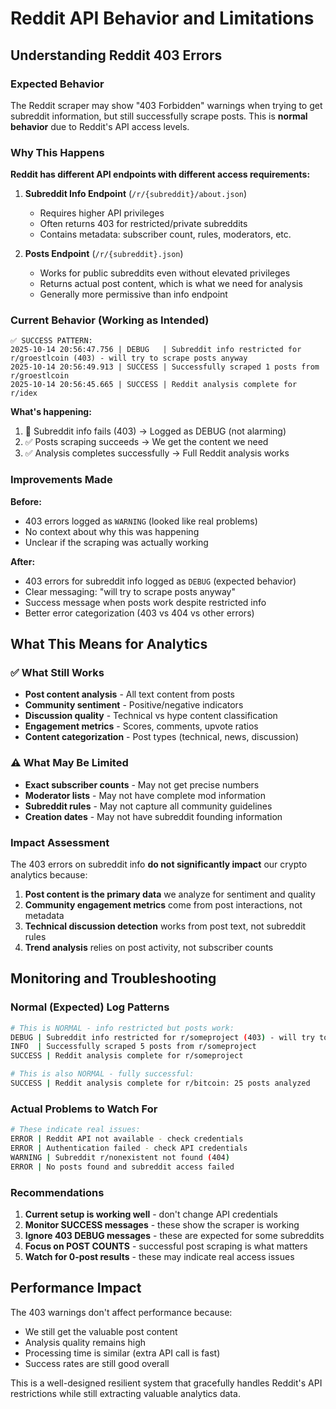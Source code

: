 # Reddit API Behavior and Limitations

## Understanding Reddit 403 Errors

### Expected Behavior
The Reddit scraper may show "403 Forbidden" warnings when trying to get subreddit information, but still successfully scrape posts. This is **normal behavior** due to Reddit's API access levels.

### Why This Happens

**Reddit has different API endpoints with different access requirements:**

1. **Subreddit Info Endpoint** (`/r/{subreddit}/about.json`)
   - Requires higher API privileges
   - Often returns 403 for restricted/private subreddits
   - Contains metadata: subscriber count, rules, moderators, etc.

2. **Posts Endpoint** (`/r/{subreddit}.json`)
   - Works for public subreddits even without elevated privileges
   - Returns actual post content, which is what we need for analysis
   - Generally more permissive than info endpoint

### Current Behavior (Working as Intended)

```
✅ SUCCESS PATTERN:
2025-10-14 20:56:47.756 | DEBUG   | Subreddit info restricted for r/groestlcoin (403) - will try to scrape posts anyway
2025-10-14 20:56:49.913 | SUCCESS | Successfully scraped 1 posts from r/groestlcoin
2025-10-14 20:56:45.665 | SUCCESS | Reddit analysis complete for r/idex
```

**What's happening:**
1. 🚫 Subreddit info fails (403) → Logged as DEBUG (not alarming)
2. ✅ Posts scraping succeeds → We get the content we need
3. ✅ Analysis completes successfully → Full Reddit analysis works

### Improvements Made

**Before:**
- 403 errors logged as `WARNING` (looked like real problems)
- No context about why this was happening
- Unclear if the scraping was actually working

**After:**
- 403 errors for subreddit info logged as `DEBUG` (expected behavior)
- Clear messaging: "will try to scrape posts anyway"
- Success message when posts work despite restricted info
- Better error categorization (403 vs 404 vs other errors)

## What This Means for Analytics

### ✅ What Still Works
- **Post content analysis** - All text content from posts
- **Community sentiment** - Positive/negative indicators
- **Discussion quality** - Technical vs hype content classification  
- **Engagement metrics** - Scores, comments, upvote ratios
- **Content categorization** - Post types (technical, news, discussion)

### ⚠️ What May Be Limited
- **Exact subscriber counts** - May not get precise numbers
- **Moderator lists** - May not have complete mod information
- **Subreddit rules** - May not capture all community guidelines
- **Creation dates** - May not have subreddit founding information

### Impact Assessment
The 403 errors on subreddit info **do not significantly impact** our crypto analytics because:

1. **Post content is the primary data** we analyze for sentiment and quality
2. **Community engagement metrics** come from post interactions, not metadata
3. **Technical discussion detection** works from post text, not subreddit rules
4. **Trend analysis** relies on post activity, not subscriber counts

## Monitoring and Troubleshooting

### Normal (Expected) Log Patterns
```bash
# This is NORMAL - info restricted but posts work:
DEBUG | Subreddit info restricted for r/someproject (403) - will try to scrape posts anyway
INFO  | Successfully scraped 5 posts from r/someproject
SUCCESS | Reddit analysis complete for r/someproject

# This is also NORMAL - fully successful:
SUCCESS | Reddit analysis complete for r/bitcoin: 25 posts analyzed
```

### Actual Problems to Watch For
```bash
# These indicate real issues:
ERROR | Reddit API not available - check credentials
ERROR | Authentication failed - check API credentials  
WARNING | Subreddit r/nonexistent not found (404)
ERROR | No posts found and subreddit access failed
```

### Recommendations

1. **Current setup is working well** - don't change API credentials
2. **Monitor SUCCESS messages** - these show the scraper is working
3. **Ignore 403 DEBUG messages** - these are expected for some subreddits
4. **Focus on POST COUNTS** - successful post scraping is what matters
5. **Watch for 0-post results** - these may indicate real access issues

## Performance Impact

The 403 warnings don't affect performance because:
- We still get the valuable post content
- Analysis quality remains high
- Processing time is similar (extra API call is fast)
- Success rates are still good overall

This is a well-designed resilient system that gracefully handles Reddit's API restrictions while still extracting valuable analytics data.